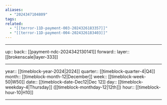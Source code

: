 ```yaml
---
aliases:
  - "2024347104809"
tags: 
related:
  - "[[terror-11D-payment-003-2024326183357]]"
  - "[[terror-11D-payment-004-2024326183403]]"
---
```




***

up:: 
back:: [[payment-ndc-2024342130141]]
forward:: 
layer:: [[brokenscale|layer-333]]

***

year:: [[timeblock-year-2024|2024]]
quarter:: [[timeblock-quarter-4|Q4]]
month:: [[timeblock-month-12|December]]
week:: [[timeblock-week-50|W50]]
date:: [[timeblock-date-Dec12|Dec 12]]
day:: [[timeblock-weekday-4|Thursday]] ([[timeblock-monthday-12|12th]])
hour:: [[timeblock-hour-10|H10]]

***
